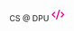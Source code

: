 
CS @ DPU
<svg xmlns="http://www.w3.org/2000/svg" width="24" height="24" viewBox="0 0 24 24" fill="none" stroke="#E3008C" stroke-width="2" stroke-linecap="round" stroke-linejoin="round" class="lucide lucide-code-xml-icon lucide-code-xml"><path d="m18 16 4-4-4-4"/><path d="m6 8-4 4 4 4"/><path d="m14.5 4-5 16"/></svg>
